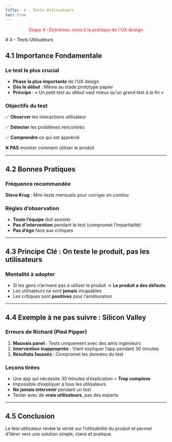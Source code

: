 ```yaml
---
title:  4 - Tests Utilisateurs 
toc: true
---
```

<p style="color:oklch(70.4% 0.191 22.216); font-weight:bold; text-align:center ">Etape 4 : Entraînez-vous à la pratique de l’UX design</p>
# 4 - Tests Utilisateurs 

## 4.1 Importance Fondamentale

### Le test le plus crucial
- **Phase la plus importante** de l’UX design
- **Dès le début** : Même au stade prototype papier
- **Principe** : « Un petit test au début vaut mieux qu’un grand test à la fin »

### Objectifs du test
✅ **Observer** les interactions utilisateur

✅ **Détecter** les problèmes rencontrés

✅ **Comprendre** ce qui est apprécié

❌ **PAS** montrer comment utiliser le produit

---

## 4.2 Bonnes Pratiques

### Fréquence recommandée
**Steve Krug** : Mini-tests mensuels pour corriger en continu

### Règles d’observation
- **Toute l’équipe** doit assister
- **Pas d’intervention** pendant le test (compromet l’impartialité)
- **Pas d’ego** face aux critiques

---

## 4.3 Principe Clé : On teste le produit, pas les utilisateurs

### Mentalité à adopter
- Si les gens n’arrivent pas à utiliser le produit → **Le produit a des défauts**
- Les utilisateurs ne sont **jamais** incapables
- Les critiques sont **positives** pour l’amélioration

---

## 4.4 Exemple à ne pas suivre : Silicon Valley

### Erreurs de Richard (Pied Pipper)
1. **Mauvais panel** : Tests uniquement avec des amis ingénieurs
2. **Intervention inappropriée** : Vient expliquer l’app pendant 30 minutes
3. **Résultats faussés** : Compromet les données du test

### Leçons tirées
- Une app qui nécessite 30 minutes d’explication = **Trop complexe**
- Impossible d’expliquer à tous les utilisateurs
- **Ne jamais intervenir** pendant un test
- Tester avec de **vrais utilisateurs**, pas des experts

---

## 4.5 Conclusion
Le test utilisateur révèle la vérité sur l’utilisabilité du produit et permet d’itérer vers une solution simple, claire et pratique.